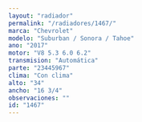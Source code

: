 ```yaml
---
layout: "radiador"
permalink: "/radiadores/1467/"
marca: "Chevrolet"
modelo: "Suburban / Sonora / Tahoe"
ano: "2017"
motor: "V8 5.3 6.0 6.2"
transmision: "Automática"
parte: "23445967"
clima: "Con clima"
alto: "34"
ancho: "16 3/4"
observaciones: ""
id: "1467"
---
```


